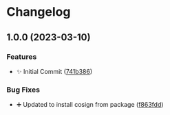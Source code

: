 # Changelog

## 1.0.0 (2023-03-10)


### Features

* :sparkles: Initial Commit ([741b386](https://github.com/ironman820/ironman-ubuntu/commit/741b3861c1419cf013469b4ae13da24221f95a07))


### Bug Fixes

* :heavy_plus_sign: Updated to install cosign from package ([f863fdd](https://github.com/ironman820/ironman-ubuntu/commit/f863fdd77daee9cb4d981eaba9b43994fc5d4935))

